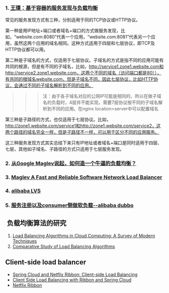 ###  1. [王璞：基于容器的服务发现与负载均衡](http://gitbook.cn/books/59a901828116b10782dca13e/index.html)
常见的服务发现方式有三种，分别适用于同的TCP协议或HTTP协议。

第一种是用IP地址+端口或者域名+端口的方式做服务发现，比如，“website.com:8080”代表一个应用，“website.com:8081”代表另一个应用，虽然这两个应用的域名相同。这种方式适用于四层和七层协议，即TCP及HTTP协议都可以用。

第二种是子域名的方式，仅适用于七层协议。子域名的方式是指不同的应用可能有共同的根源，但是有不同的子域名，比如，http://service1.zone1.website.com和http://service2.zone1.website.com，这两个不同的域名（访问端口都是80）），有共同的根域名website.com，但是子域名不同，因此七层协议，比如HTTP协议，会通过不同的子域名解析到不同的应用。

>>> 注：由于各子域名对应的公网IP可能是相同的，所以在做子域名的负载时，4层并不能实现，需要7层协议按不同的子域名解析到不同的应用。在nginx location>server中可以配置域名

第三种是子路径的方式，也仅适用于七层协议。比如，http://zone1.website.com/service1和http://zone1.website.com/service2，这两个路径的域名完全一样，但是子路径不一样，可以用于区分不同的应用服务。

这三种服务发现方式其实总结下来只有IP地址或者域名+端口是同时适用于四层、七层，其他如子域名、子路径的方式只适用于七层服务发现。


###  2. [从Google Maglev说起，如何造一个牛逼的负载均衡？](https://zhuanlan.zhihu.com/p/22360384)

###  3. [Maglev A Fast and Reliable Software Network Load Balancer]()

###  4. [alibaba LVS](https://github.com/alibaba/LVS)

###  5. [服务注册以及consumer侧做软负载--alibaba dubbo](https://dubbo.gitbooks.io)

##  负载均衡算法的研究

1. [Load Balancing Algorithms in Cloud Computing: A Survey of Modern Techniques](https://ieeexplore.ieee.org/stamp/stamp.jsp?tp=&arnumber=7396341)
2. [Comparative Study of Load Balancing Algorithms](https://pdfs.semanticscholar.org/b5a1/0517d04d9f1f9b0e8273ba60e33485d65042.pdf)

## Client-side load balancer

+ [Spring Cloud and Netflix Ribbon: Client-side Load Balancing](https://gooroo.io/GoorooTHINK/Article/17367/Spring-Cloud-and-Netflix-Ribbon-Clientside-Load-Balancing/28985#.Wta8Dy5ubRY)
+ [Client Side Load Balancing with Ribbon and Spring Cloud](https://spring.io/guides/gs/client-side-load-balancing/)
+ [Netflix Ribbon](https://github.com/Netflix/ribbon)


